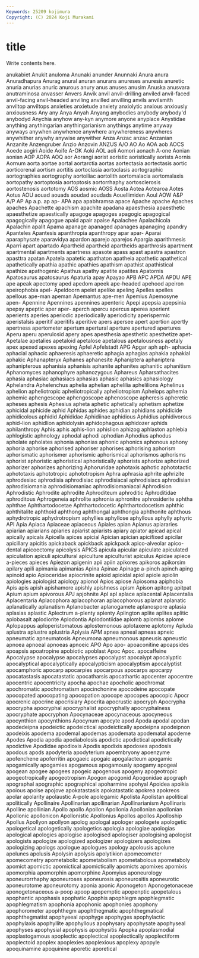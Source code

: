 ```yaml
---
Keywords: 25209 kojimura
Copyright: (C) 2024 Koji Murakami
---
```


# title

Write contents here.



 anukabiet Anukit anuloma Anunaki anunder Anunnaki
Anura anura Anuradhapura Anurag anural anuran anurans anureses anuresis anuretic
anuria anurias anuric anurous anury anus anuses anusim Anuska anusvara
anutraminosa anvasser Anvers Anvik anvil anvil-drilling anviled anvil-faced anvil-facing anvil-headed
anviling anvilled anvilling anvils anvilsmith anviltop anviltops anxieties anxietude anxiety
anxiolytic anxious anxiously anxiousness Any any Anya Anyah Anyang anybodies
anybody anybody'd anybodyd Anychia anyhow any-kyn anymore anyone anyplace Anystidae
anything anythingarian anythingarianism anythings anytime anyway anyways anywhen anywhence anywhere
anywhereness anywheres anywhither anywhy anywise anywither Anza Anzac anzac Anzanian
Anzanite Anzengruber Anzio Anzovin ANZUS A/O AO Ao AOA aob
AOCS Aoede aogiri Aoide Aoife A-OK Aoki AOL aoli Aomori
aonach A-one Aonian aonian AOP AOPA AOQ aor Aorangi aorist
aoristic aoristically aorists Aornis Aornum aorta aortae aortal aortarctia aortas
aortectasia aortectasis aortic aorticorenal aortism aortitis aortoclasia aortoclasis aortographic aortographies
aortography aortoiliac aortolith aortomalacia aortomalaxis aortopathy aortoptosia aortoptosis aortorrhaphy aortosclerosis
aortostenosis aortotomy AOS aosmic AOSS Aosta Aotea Aotearoa Aotes Aotus
AOU aouad aouads aoudad aoudads Aouellimiden Aoul AOW A&P A/P
AP Ap a.p. ap ap- APA apa apabhramsa apace Apache
apache Apaches apaches Apachette apachism apachite apadana apaesthesia apaesthetic apaesthetize
apaestically apagoge apagoges apagogic apagogical apagogically apagogue apaid apair apaise
Apalachee Apalachicola Apalachin apalit Apama apanage apanaged apanages apanaging apandry
Apanteles Apantesis apanthropia apanthropy apar apar- Aparai aparaphysate aparavidya apardon
aparejo aparejos Apargia aparithmesis Aparri apart apartado Apartheid apartheid apartheids
aparthrosis apartment apartmental apartments apartness apasote apass apast apastra apastron
apasttra apatan Apatela apatetic apathaton apatheia apathetic apathetical apathetically apathia
apathic apathies apathism apathist apathistical apathize apathogenic Apathus apathy apatite
apatites Apatornis Apatosaurus apatosaurus Apaturia apay Apayao APB APC APDA
APDU APE ape apeak apectomy aped apedom apeek ape-headed apehood
apeiron apeirophobia apel- Apeldoorn apelet apelike apeling Apelles apelles apellous
ape-man apeman Apemantus ape-men Apemius Apemosyne apen- Apennine Apennines apennines
apenteric Apepi apepsia apepsinia apepsy apeptic aper aper- aperch apercu
apercus aperea aperient aperients aperies aperiodic aperiodically aperiodicity aperispermic aperistalsis
aperitif aperitifs aperitive apers apersee apert apertion apertly apertness apertometer
apertum apertural aperture apertured apertures Aperu aperu aperulosid apery apes
apesthesia apesthetic apesthetize apet- Apetalae apetalies apetaloid apetalose apetalous apetalousness
apetaly apex apexed apexes apexing Apfel Apfelstadt APG Apgar aph
aph- aphacia aphacial aphacic aphaeresis aphaeretic aphagia aphagias aphakia aphakial
aphakic Aphanapteryx Aphanes aphanesite Aphaniptera aphaniptera aphanipterous aphanisia aphanisis aphanite
aphanites aphanitic aphanitism Aphanomyces aphanophyre aphanozygous Aphareus Apharsathacites aphasia aphasiac
aphasiacs aphasias aphasic aphasics aphasiology Aphelandra Aphelenchus aphelia aphelian aphelilia
aphelilions Aphelinus aphelion apheliotropic apheliotropically apheliotropism Aphelops aphemia aphemic aphengescope
aphengoscope aphenoscope apheresis apheretic apheses aphesis Aphesius apheta aphetic aphetically
aphetism aphetize aphicidal aphicide aphid Aphidas aphides aphidian aphidians aphidicide
aphidicolous aphidid Aphididae Aphidiinae aphidious Aphidius aphidivorous aphid-lion aphidlion aphidolysin
aphidophagous aphidozer aphids aphilanthropy Aphis aphis aphis-lion aphislion aphizog aphlaston
aphlebia aphlogistic aphnology aphodal aphodi aphodian Aphodius aphodus apholate apholates
aphonia aphonias aphonic aphonics aphonous aphony aphoria aphorise aphorised aphoriser
aphorises aphorising aphorism aphorismatic aphorismer aphorismic aphorismical aphorismos aphorisms aphorist
aphoristic aphoristical aphoristically aphorists aphorize aphorized aphorizer aphorizes aphorizing Aphoruridae
aphotaxis aphotic aphototactic aphototaxis aphototropic aphototropism Aphra aphrasia aphrite aphrizite
aphrodesiac aphrodisia aphrodisiac aphrodisiacal aphrodisiacs aphrodisian aphrodisiomania aphrodisiomaniac aphrodisiomaniacal Aphrodision
Aphrodistic Aphrodite aphrodite Aphroditeum aphroditic Aphroditidae aphroditous Aphrogeneia aphrolite aphronia
aphronitre aphrosiderite aphtha aphthae Aphthartodocetae Aphthartodocetic Aphthartodocetism aphthic aphthitalite aphthoid
aphthong aphthongal aphthongia aphthonite aphthous aphydrotropic aphydrotropism aphyllies aphyllose aphyllous
aphylly aphyric API Apia Apiaca Apiaceae apiaceous Apiales apian Apianus
apiararies apiarian apiarians apiaries apiarist apiarists apiary apiator apicad apical
apically apicals Apicella apices apicial Apician apician apicifixed apicilar apicillary
apicitis apickaback apickback apickpack apico-alveolar apico-dental apicoectomy apicolysis APICS apicula
apicular apiculate apiculated apiculation apiculi apicultural apiculture apiculturist apiculus Apidae
apiece a-pieces apieces Apiezon apigenin apii apiin apikores apikoros apikorsim
apilary apili apimania apimanias Apina Apinae Apinage a-pinch apinch aping
apinoid apio Apioceridae apiocrinite apioid apioidal apiol apiole apiolin apiologies
apiologist apiology apionol Apios apiose Apiosoma apiphobia Apis apis apish
apishamore apishly apishness apism Apison apitong apitpat Apium apium apivorous
APJ apjohnite Apl apl aplace aplacental Aplacentalia Aplacentaria Aplacophora aplacophoran
aplacophorous aplanat aplanatic aplanatically aplanatism Aplanobacter aplanogamete aplanospore aplasia aplasias
aplastic Aplectrum a-plenty aplenty Aplington aplite aplites aplitic aplobasalt aplodiorite
Aplodontia Aplodontiidae aplomb aplombs aplome Aplopappus aploperistomatous aplostemonous aplotaxene aplotomy
Apluda aplustra aplustre aplustria Aplysia APM apnea apneal apneas apneic
apneumatic apneumatosis Apneumona apneumonous apneusis apneustic apnoea apnoeal apnoeas apnoeic
APO Apo apo- apoaconitine apoapsides apoapsis apoatropine apobiotic apoblast Apoc
Apoc. apocaffeine Apocalypse apocalypse apocalypses apocalypst apocalypt apocalyptic apocalyptical apocalyptically
apocalypticism apocalyptism apocalyptist apocamphoric apocarp apocarpies apocarpous apocarps apocarpy apocatastasis
apocatastatic apocatharsis apocathartic apocenter apocentre apocentric apocentricity apocha apochae apocholic
apochromat apochromatic apochromatism apocinchonine apocodeine apocopate apocopated apocopating apocopation apocope
apocopes apocopic Apocr apocrenic apocrine apocrisiary Apocrita apocrustic apocryph Apocrypha
apocrypha apocryphal apocryphalist apocryphally apocryphalness apocryphate apocryphon Apocynaceae apocynaceous apocyneous
apocynthion apocynthions Apocynum apocyte apod Apoda apodal apodan apodedeipna apodeictic
apodeictical apodeictically apodeipna apodeipnon apodeixis apodema apodemal apodemas apodemata apodematal
apodeme Apodes Apodia apodia apodiabolosis apodictic apodictical apodictically apodictive Apodidae
apodioxis Apodis apodixis apodoses apodosis apodous apods apodyteria apodyterium apoembryony
apoenzyme apofenchene apoferritin apogaeic apogaic apogalacteum apogamic apogamically apogamies apogamous
apogamously apogamy apogeal apogean apogee apogees apogeic apogenous apogeny apogeotropic
apogeotropically apogeotropism Apogon apogonid Apogonidae apograph apographal apographic apographical apoharmine
apohyal Apoidea apoikia apoious apoise apojove apokatastasis apokatastatic apokrea apokreos
apolar apolarity apolaustic A-pole apolegamic Apolista Apolistan apolitical apolitically Apollinaire
Apollinarian apollinarian Apollinarianism Apollinaris Apolline apollinian Apollo apollo Apollon Apollonia
Apollonian apollonian Apollonic apollonicon Apollonistic Apollonius Apollos apollos Apolloship Apollus
Apollyon apollyon apolog apologal apologer apologete apologetic apologetical apologetically apologetics
apologia apologiae apologias apological apologies apologise apologised apologiser apologising apologist
apologists apologize apologized apologizer apologizers apologizes apologizing apologs apologue apologues
apology apolousis apolune apolunes apolusis Apolysin apolysis apolytikion apomecometer apomecometry
apometabolic apometabolism apometabolous apometaboly apomict apomictic apomictical apomictically apomicts apomixes
apomixis apomorphia apomorphin apomorphine Apomyius aponeurology aponeurorrhaphy aponeuroses aponeurosis aponeurositis
aponeurotic aponeurotome aponeurotomy aponia aponic Aponogeton Aponogetonaceae aponogetonaceous a-poop apoop
apopemptic apopenptic apopetalous apophantic apophasis apophatic Apophis apophlegm apophlegmatic apophlegmatism
apophonia apophonic apophonies apophony apophorometer apophthegm apophthegmatic apophthegmatical apophthegmatist apophyeeal
apophyge apophyges apophylactic apophylaxis apophyllite apophyllous apophysary apophysate apophyseal apophyses
apophysial apophysis apophysitis Apopka apoplasmodial apoplastogamous apoplectic apoplectical apoplectically apoplectiform
apoplectoid apoplex apoplexies apoplexious apoplexy apopyle apoquinamine apoquinine aporetic aporetical
